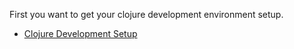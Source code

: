 First you want to get your clojure development environment setup.  

* [Clojure Development Setup](clojure-development-setup.md)